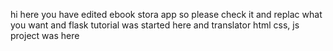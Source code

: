 hi here you have edited ebook stora app so please check it and replac what you want 
and flask tutorial was started here 
and translator html css, js project was here
